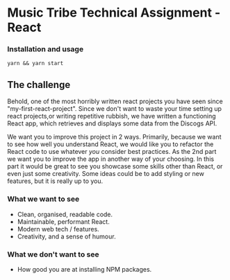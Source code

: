# Music Tribe Technical Assignment - React

### Installation and usage

```
yarn && yarn start
```

## The challenge

Behold, one of the most horribly written react projects you have seen since "my-first-react-project". Since we don't want to waste your time setting up react projects,or writing repetitive rubbish, we have written a functioning React app, which retrieves and displays some data from the Discogs API.

We want you to improve this project in 2 ways. Primarily, because we want to see how well you understand React, we would like you to refactor the React code to use whatever _you_ consider best practices. As the 2nd part we want you to improve the app in another way of your choosing. In this part it would be great to see you showcase some skills other than React, or even just some creativity. Some ideas could be to add styling or new features, but it is really up to you.

### What we want to see
 - Clean, organised, readable code.
 - Maintainable, performant React.
 - Modern web tech / features.
 - Creativity, and a sense of humour.

### What we don't want to see
 - How good you are at installing NPM packages.

